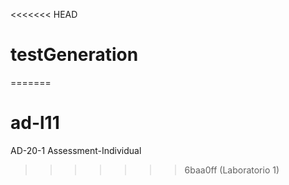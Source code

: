 <<<<<<< HEAD
# testGeneration
=======
# ad-l11
AD-20-1 Assessment-Individual
>>>>>>> 6baa0ff (Laboratorio 1)
